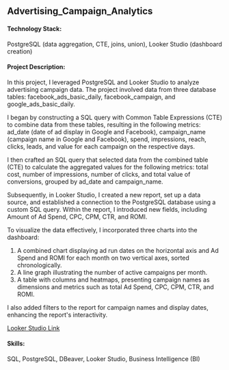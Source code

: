 ## Advertising_Campaign_Analytics

#### Technology Stack:
PostgreSQL (data aggregation, CTE, joins, union), Looker Studio (dashboard creation)

#### Project Description:
In this project, I leveraged PostgreSQL and Looker Studio to analyze advertising campaign data. The project involved data from three database tables: facebook_ads_basic_daily, facebook_campaign, and google_ads_basic_daily.

I began by constructing a SQL query with Common Table Expressions (CTE) to combine data from these tables, resulting in the following metrics: ad_date (date of ad display in Google and Facebook), campaign_name (campaign name in Google and Facebook), spend, impressions, reach, clicks, leads, and value for each campaign on the respective days.

I then crafted an SQL query that selected data from the combined table (CTE) to calculate the aggregated values for the following metrics: total cost, number of impressions, number of clicks, and total value of conversions, grouped by ad_date and campaign_name.

Subsequently, in Looker Studio, I created a new report, set up a data source, and established a connection to the PostgreSQL database using a custom SQL query. Within the report, I introduced new fields, including Amount of Ad Spend, CPC, CPM, CTR, and ROMI.

To visualize the data effectively, I incorporated three charts into the dashboard:
1. A combined chart displaying ad run dates on the horizontal axis and Ad Spend and ROMI for each month on two vertical axes, sorted chronologically.
2. A line graph illustrating the number of active campaigns per month.
3. A table with columns and heatmaps, presenting campaign names as dimensions and metrics such as total Ad Spend, CPC, CPM, CTR, and ROMI.

I also added filters to the report for campaign names and display dates, enhancing the report's interactivity.

[Looker Studio Link](https://lookerstudio.google.com/reporting/7b8937f4-c4ad-4060-847f-555caeb23ad3)

#### Skills:
SQL, PostgreSQL, DBeaver, Looker Studio, Business Intelligence (BI)
